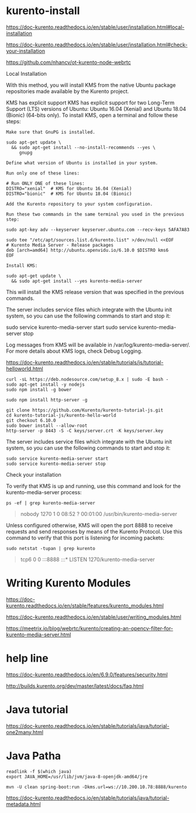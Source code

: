 # kurento-install

https://doc-kurento.readthedocs.io/en/stable/user/installation.html#local-installation

https://doc-kurento.readthedocs.io/en/stable/user/installation.html#check-your-installation


https://github.com/nhancv/ot-kurento-node-webrtc

Local Installation

With this method, you will install KMS from the native Ubuntu package repositories made available by the Kurento project.

KMS has explicit support KMS has explicit support for two Long-Term Support (LTS) versions of Ubuntu: Ubuntu 16.04 (Xenial) and Ubuntu 18.04 (Bionic) (64-bits only). To install KMS, open a terminal and follow these steps:

    Make sure that GnuPG is installed.

    sudo apt-get update \
      && sudo apt-get install --no-install-recommends --yes \
         gnupg

    Define what version of Ubuntu is installed in your system.

    Run only one of these lines:

    # Run ONLY ONE of these lines:
    DISTRO="xenial"  # KMS for Ubuntu 16.04 (Xenial)
    DISTRO="bionic"  # KMS for Ubuntu 18.04 (Bionic)

    Add the Kurento repository to your system configuration.

    Run these two commands in the same terminal you used in the previous step:

    sudo apt-key adv --keyserver keyserver.ubuntu.com --recv-keys 5AFA7A83

    sudo tee "/etc/apt/sources.list.d/kurento.list" >/dev/null <<EOF
    # Kurento Media Server - Release packages
    deb [arch=amd64] http://ubuntu.openvidu.io/6.10.0 $DISTRO kms6
    EOF

    Install KMS:

    sudo apt-get update \
      && sudo apt-get install --yes kurento-media-server

This will install the KMS release version that was specified in the previous commands.

The server includes service files which integrate with the Ubuntu init system, so you can use the following commands to start and stop it:

sudo service kurento-media-server start
sudo service kurento-media-server stop

Log messages from KMS will be available in /var/log/kurento-media-server/. For more details about KMS logs, check Debug Logging.


https://doc-kurento.readthedocs.io/en/stable/tutorials/js/tutorial-helloworld.html

```
curl -sL https://deb.nodesource.com/setup_8.x | sudo -E bash -
sudo apt-get install -y nodejs
sudo npm install -g bower

sudo npm install http-server -g

git clone https://github.com/Kurento/kurento-tutorial-js.git
cd kurento-tutorial-js/kurento-hello-world
git checkout 6.10.0
sudo bower install --allow-root
http-server -p 8443 -S -C keys/server.crt -K keys/server.key

```
The server includes service files which integrate with the Ubuntu init system, so you can use the following commands to start and stop it:
```
sudo service kurento-media-server start
sudo service kurento-media-server stop
```


Check your installation

To verify that KMS is up and running, use this command and look for the kurento-media-server process:
```
ps -ef | grep kurento-media-server
```
> nobody  1270  1  0 08:52 ?  00:01:00  /usr/bin/kurento-media-server

Unless configured otherwise, KMS will open the port 8888 to receive requests and send responses by means of the Kurento Protocol. Use this command to verify that this port is listening for incoming packets:
```
sudo netstat -tupan | grep kurento
```
> tcp6  0  0 :::8888  :::*  LISTEN  1270/kurento-media-server



# Writing Kurento Modules
https://doc-kurento.readthedocs.io/en/stable/features/kurento_modules.html

https://doc-kurento.readthedocs.io/en/stable/user/writing_modules.html

https://meetrix.io/blog/webrtc/kurento/creating-an-opencv-filter-for-kurento-media-server.html
# help line
https://doc-kurento.readthedocs.io/en/6.9.0/features/security.html

http://builds.kurento.org/dev/master/latest/docs/faq.html

# Java tutorial
https://doc-kurento.readthedocs.io/en/stable/tutorials/java/tutorial-one2many.html
# Java Patha
```
readlink -f $(which java)
export JAVA_HOME=/usr/lib/jvm/java-8-openjdk-amd64/jre

```
```
mvn -U clean spring-boot:run -Dkms.url=ws://10.200.10.78:8888/kurento
```
https://doc-kurento.readthedocs.io/en/stable/tutorials/java/tutorial-metadata.html
